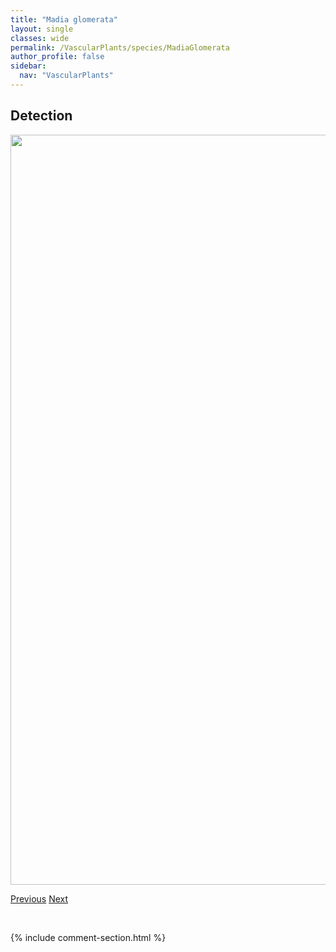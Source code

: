 ```yaml
---
title: "Madia glomerata"
layout: single
classes: wide
permalink: /VascularPlants/species/MadiaGlomerata
author_profile: false
sidebar:
  nav: "VascularPlants"
---
```


<h2>Detection</h2>

<a href="https://drive.google.com/uc?export=view&id=1rSddtk8yv_R_-ZFersL05V17-gVri8PN">
<img src="https://drive.google.com/uc?export=view&id=1rSddtk8yv_R_-ZFersL05V17-gVri8PN" height = "1200" width = "800">
</a>


<a href="/DevelopmentWebsite/VascularPlants/species/LysimachiaThyrsiflora" class="pagination--pager" title="Lysimachia thyrsiflora">Previous</a> <a href="/DevelopmentWebsite/VascularPlants/species/MaianthemumAmplexicaule" class="pagination--pager" title="Maianthemum amplexicaule">Next</a>

<p>&nbsp;</p>

{% include comment-section.html %}
